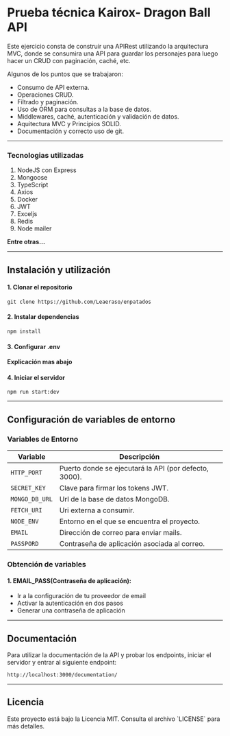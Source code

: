 # Prueba técnica Kairox- Dragon Ball API

Este ejercicio consta de construir una APIRest utilizando la arquitectura MVC, donde se consumira una API para guardar los personajes para luego hacer un CRUD con paginación, caché, etc.

<p>
Algunos de los puntos que se trabajaron:
</p>

- Consumo de API externa.
- Operaciones CRUD.
- Filtrado y paginación.
- Uso de ORM para consultas a la base de datos.
- Middlewares, caché, autenticación y validación de datos.
- Aquitectura MVC y Principios SOLID.
- Documentación y correcto uso de git.

---

### Tecnologias utilizadas

<ol>
<li>NodeJS con Express</li>
<li>Mongoose</li>
<li>TypeScript</li>
<li>Axios</li>
<li>Docker</li>
<li>JWT</li>
<li>Exceljs</li>
<li>Redis</li>
<li>Node mailer</li>
</ol>

**Entre otras...**

---

## Instalación y utilización

#### 1. Clonar el repositorio

```
git clone https://github.com/Leaeraso/enpatados

```

#### 2. Instalar dependencias

```
npm install

```

#### 3. Configurar .env

**Explicación mas abajo**

#### 4. Iniciar el servidor

```
npm run start:dev

```

---

## Configuración de variables de entorno

### Variables de Entorno

| Variable               | Descripción                                                           |
| ---------------------- | --------------------------------------------------------------------- |
| `HTTP_PORT`            | Puerto donde se ejecutará la API (por defecto, 3000).                 |
| `SECRET_KEY`           | Clave para firmar los tokens JWT.                                     |
| `MONGO_DB_URL`         | Url de la base de datos MongoDB.                                      |
| `FETCH_URI`            | Uri externa a consumir.                                                |
| `NODE_ENV `            | Entorno en el que se encuentra el proyecto.                           |
| `EMAIL`                | Dirección de correo para enviar mails.                                |
| `PASSPORD`             | Contraseña de aplicación asociada al correo.                          |
### Obtención de variables

#### 1. EMAIL_PASS(Contraseña de aplicación):

- Ir a la configuración de tu proveedor de email
- Activar la autenticación en dos pasos
- Generar una contraseña de aplicación

---

## Documentación

<p>
Para utilizar la documentación de la API y probar los endpoints, iniciar el servidor y entrar al siguiente endpoint:

```
http://localhost:3000/documentation/

```

</p>

---

## Licencia

<p>
Este proyecto está bajo la Licencia MIT. Consulta el archivo `LICENSE` para más detalles.

</p>
